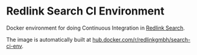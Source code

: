 # Redlink Search CI Environment

Docker environment for doing Continuous Integration in [Redlink Search](http://redlink.co/search-engine/).

The image is automatically built at [hub.docker.com/r/redlinkgmbh/search-ci-env](https://hub.docker.com/r/redlinkgmbh/search-ci-env/).

